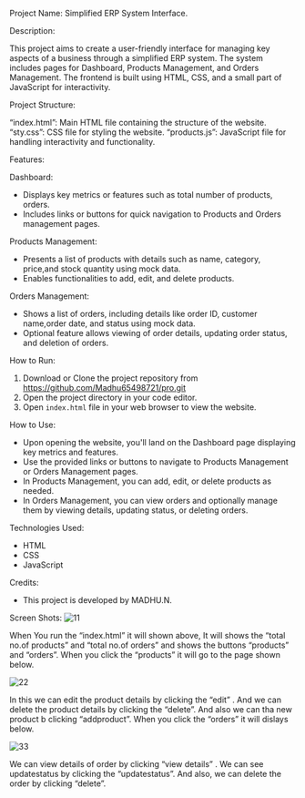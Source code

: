 Project Name: 
Simplified ERP System Interface.

Description:

This project aims to create a user-friendly interface for managing key 
aspects of a business through a simplified ERP system. The system 
includes pages for Dashboard, Products Management, and Orders 
Management. 
The frontend is built using HTML, CSS, and a small part of JavaScript for 
interactivity.


Project Structure:

“index.html”: Main HTML file containing the structure of the website.
“sty.css”: CSS file for styling the website.
“products.js”: JavaScript file for handling interactivity and functionality.

Features:

Dashboard:
- Displays key metrics or features such as total number of products, orders.
- Includes links or buttons for quick navigation to Products and Orders management pages.

Products Management:
- Presents a list of products with details such as name, category, price,and stock quantity using mock data.
- Enables functionalities to add, edit, and delete products.


Orders Management:
- Shows a list of orders, including details like order ID, customer name,order date, and status using mock data.
- Optional feature allows viewing of order details, updating order status, and deletion of orders.

  
How to Run:
1. Download or Clone the project repository from https://github.com/Madhu65498721/pro.git
2. Open the project directory in your code editor.
3. Open `index.html` file in your web browser to view the website.
   
How to Use:
- Upon opening the website, you'll land on the Dashboard page displaying key metrics and features.
- Use the provided links or buttons to navigate to Products Management or Orders Management pages.
- In Products Management, you can add, edit, or delete products as needed.
- In Orders Management, you can view orders and optionally manage them by viewing details, updating status, or deleting orders.

  
Technologies Used:
- HTML
- CSS
- JavaScript

  
Credits:
- This project is developed by MADHU.N.

  
Screen Shots:
![11](https://github.com/Madhu65498721/pro/assets/162883459/34349aa3-e24a-401b-bae4-f291289987f7)














When You run the “index.html” it will shown above,
It will shows the “total no.of products” and “total no.of orders” and shows the buttons “products” and “orders”.
When you click the “products” it will go to the page shown below.

![22](https://github.com/Madhu65498721/pro/assets/162883459/e9ea76be-f285-45b6-86a0-4ef57a9e3bc2)













In this we can edit the product details by clicking the “edit” .
And we can delete the product details by clicking the “delete”.
And also we can tha new product b clicking “addproduct”.
When you click the “orders” it will dislays below.



![33](https://github.com/Madhu65498721/pro/assets/162883459/b7c93d3e-488d-4e89-8172-5abe8e86511e)






We can view details of order by clicking “view details” .
We can see updatestatus by clicking the “updatestatus”.
And also, we can delete the order by clicking “delete”.

